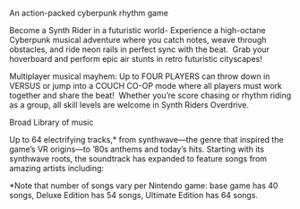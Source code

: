 An action-packed cyberpunk rhythm game

Become a Synth Rider in a futuristic world- Experience a high-octane Cyberpunk musical adventure where you catch notes, weave through obstacles, and ride neon rails in perfect sync with the beat.  Grab your hoverboard and perform epic air stunts in retro futuristic cityscapes!

Multiplayer musical mayhem: Up to FOUR PLAYERS can throw down in VERSUS or jump into a COUCH CO-OP mode where all players must work together and share the beat!  Whether you’re score chasing or rhythm riding as a group, all skill levels are welcome in Synth Riders Overdrive.

Broad Library of music

Up to 64 electrifying tracks,\* from synthwave—the genre that inspired the game’s VR origins—to ’80s anthems and today’s hits. Starting with its synthwave roots, the soundtrack has expanded to feature songs from amazing artists including:

\*Note that number of songs vary per Nintendo game: base game has 40 songs, Deluxe Edition has 54 songs, Ultimate Edition has 64 songs.
